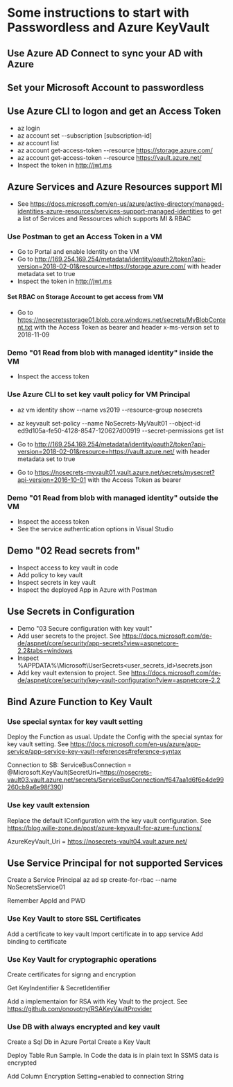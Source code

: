# Some instructions to start with Passwordless and Azure KeyVault

## Use Azure AD Connect to sync your AD with Azure

## Set your Microsoft Account to passwordless

## Use Azure CLI to logon and get an Access Token
* az login
* az account set --subscription [subscription-id]
* az account list
* az account get-access-token --resource https://storage.azure.com/
* az account get-access-token --resource https://vault.azure.net/
* Inspect the token in http://jwt.ms

## Azure Services and Azure Resources support MI
* See https://docs.microsoft.com/en-us/azure/active-directory/managed-identities-azure-resources/services-support-managed-identities to get a list of Services and Ressources which supports MI & RBAC

### Use Postman to get an Access Token in a VM
* Go to Portal and enable Identity on the VM
* Go to http://169.254.169.254/metadata/identity/oauth2/token?api-version=2018-02-01&resource=https://storage.azure.com/ with header metadata set to true
* Inspect the token in http://jwt.ms

#### Set RBAC on Storage Account to get access from VM
* Go to https://nosecretsstorage01.blob.core.windows.net/secrets/MyBlobContent.txt with the Access Token as bearer and header x-ms-version set to 2018-11-09

### Demo "01 Read from blob with managed identity" inside the VM
* Inspect the access token

### Use Azure CLI to set key vault policy for VM Principal
* az vm identity show --name vs2019 --resource-group nosecrets
* az keyvault set-policy --name NoSecrets-MyVault01 --object-id ed9d105a-fe50-4128-8547-120627d00919 --secret-permissions get list

* Go to http://169.254.169.254/metadata/identity/oauth2/token?api-version=2018-02-01&resource=https://vault.azure.net/ with header metadata set to true
* Go to https://nosecrets-myvault01.vault.azure.net/secrets/mysecret?api-version=2016-10-01 with the Access Token as bearer 

### Demo "01 Read from blob with managed identity" outside the VM
* Inspect the access token
* See the service authentication options in Visual Studio

## Demo "02 Read secrets from" 
* Inspect access to key vault in code
* Add policy to key vault
* Inspect secrets in key vault
* Inspect the deployed App in Azure with Postman

## Use Secrets in Configuration
* Demo "03 Secure configuration with key vault" 
* Add user secrets to the project. See https://docs.microsoft.com/de-de/aspnet/core/security/app-secrets?view=aspnetcore-2.2&tabs=windows
* Inspect %APPDATA%\Microsoft\UserSecrets\<user_secrets_id>\secrets.json
* Add key vault extension to project. See https://docs.microsoft.com/de-de/aspnet/core/security/key-vault-configuration?view=aspnetcore-2.2

## Bind Azure Function to Key Vault
### Use special syntax for key vault setting
Deploy the Function as usual. Update the Config with the special syntax for key vault setting. See https://docs.microsoft.com/en-us/azure/app-service/app-service-key-vault-references#reference-syntax

Connection to SB: ServiceBusConnection = @Microsoft.KeyVault(SecretUri=https://nosecrets-vault03.vault.azure.net/secrets/ServiceBusConnection/f647aa1d6f6e4de99260cb9a6e98f390)

### Use key vault extension
Replace the default IConfiguration with the key vault configuration. See https://blog.wille-zone.de/post/azure-keyvault-for-azure-functions/

AzureKeyVault_Uri = https://nosecrets-vault04.vault.azure.net/

## Use Service Principal for not supported Services
Create a Service Principal az ad sp create-for-rbac --name NoSecretsService01

Remember AppId and PWD

### Use Key Vault to store SSL Certificates
Add a certificate to key vault
Import certificate in to app service
Add binding to certificate 

### Use Key Vault for cryptographic operations 
Create certificates for signng and encryption

Get KeyIndentifier & SecretIdentifier

Add a implementaion for RSA with Key Vault to the project. See https://github.com/onovotny/RSAKeyVaultProvider

### Use DB with always encrypted and key vault
Create a Sql Db in Azure Portal
Create a Key Vault

Deploy Table
Run Sample. In Code the data is in plain text
In SSMS data is encrypted

Add Column Encryption Setting=enabled to connection String
